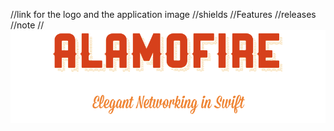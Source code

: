//link for the logo and the application image
//shields
//Features
//releases
//note
//
![Basel Bus: IOS Conichi Code Challenge for mostafa esmaiel](https://raw.githubusercontent.com/Alamofire/Alamofire/assets/alamofire.png)
